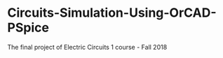 # Circuits-Simulation-Using-OrCAD-PSpice
The final project of Electric Circuits 1 course - Fall 2018
